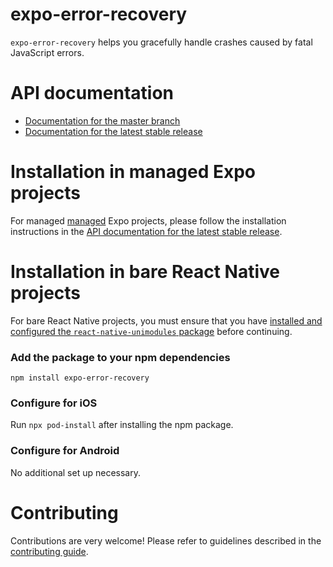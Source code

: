 # expo-error-recovery

`expo-error-recovery` helps you gracefully handle crashes caused by fatal JavaScript errors.

# API documentation

- [Documentation for the master branch](https://github.com/expo/expo/blob/master/docs/pages/versions/unversioned/sdk/error-recovery.md)
- [Documentation for the latest stable release](https://docs.expo.io/versions/latest/sdk/error-recovery/)

# Installation in managed Expo projects

For managed [managed](https://docs.expo.io/versions/latest/introduction/managed-vs-bare/) Expo projects, please follow the installation instructions in the [API documentation for the latest stable release](https://docs.expo.io/versions/latest/sdk/error-recovery/).

# Installation in bare React Native projects

For bare React Native projects, you must ensure that you have [installed and configured the `react-native-unimodules` package](https://github.com/expo/expo/tree/master/packages/react-native-unimodules) before continuing.

### Add the package to your npm dependencies

```
npm install expo-error-recovery
```

### Configure for iOS

Run `npx pod-install` after installing the npm package.

### Configure for Android

No additional set up necessary.

# Contributing

Contributions are very welcome! Please refer to guidelines described in the [contributing guide](https://github.com/expo/expo#contributing).
